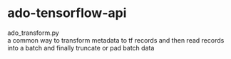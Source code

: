 ado-tensorflow-api
====
ado_transform.py<br>
a common way to transform metadata to tf records and then read records into a batch and finally truncate or pad batch data<br>
